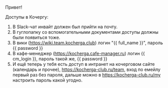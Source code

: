 Привет!

Доступы в Кочергу:

1. В Slack-чат инвайт должен был прийти на почту.
2. В гуглопапку со вспомогательными документами доступы должны были появиться тоже.
3. В вики (https://wiki.team.kocherga.club) логин "{{ full_name }}", пароль {{ password }}
4. В кафе-менеджер (https://kocherga.cafe-manager.ru) логин {{ cm_login }}, пароль такой же, {{ password }}
5. И ещё теперь у тебя есть доступ в интранет на кочерговом сайте (календарь и прочее), https://kocherga-club.ru/team, вход по емейлу первый раз без пароля, дальше можно в https://kocherga-club.ru/my настроить пароль какой угодно.
